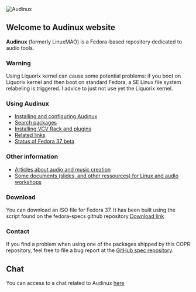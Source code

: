 ![Audinux](images/AudinuxBanner.png)

## Welcome to Audinux website

**Audinux** (formerly LinuxMAO) is a Fedora-based repository dedicated to audio tools.

### Warning

Using Liquorix kernel can cause some potential problems: if you boot on Liquorix kernel and then boot on standard Fedora, a SE Linux file system relabeling is triggered. I advice to just not use yet the Liquorix kernel. 

### Using Audinux

- [Installing and configuring Audinux](pages/configuration.md)
- [Search packages](packages/index.html)
- [Installing VCV Rack and plugins](pages/vcvrack.md)
- [Related links](pages/links.md)
- [Status of Fedora 37 beta](pages/build.md)

### Other information

- [Articles about audio and music creation](articles/articles.md)
- [Some documents (slides, and other ressources) for Linux and audio workshops](pages/workshops.html)

### Download

You can download an ISO file for Fedora 37.
It has been built using the script found on the fedora-specs github repository
[Download link](https://drive.google.com/file/d/1F_3PficBobRYT7rYHFWyNM8Xai98FC3R/view?usp=share_link)

### Contact

If you find a problem when using one of the packages shipped by this COPR repository, feel free to file a bug report at the [GitHub spec repository](https://github.com/audinux/fedora-spec).

## Chat

You can access to a chat related to Audinux [here](https://chat.fedoraproject.org/#/room/#audinux:fedora.im)
